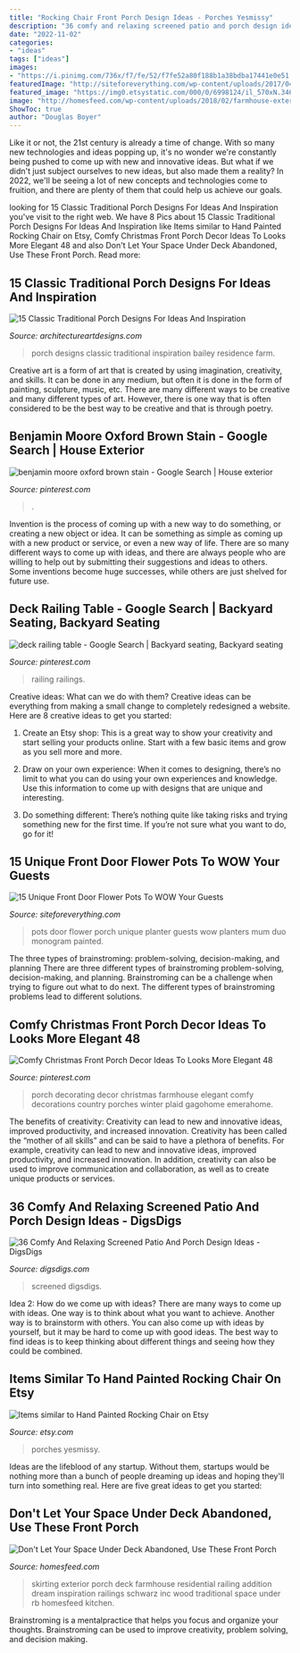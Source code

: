 ```yaml
---
title: "Rocking Chair Front Porch Design Ideas - Porches Yesmissy"
description: "36 comfy and relaxing screened patio and porch design ideas"
date: "2022-11-02"
categories:
- "ideas"
tags: ["ideas"]
images:
- "https://i.pinimg.com/736x/f7/fe/52/f7fe52a80f188b1a38bdba17441e0e51.jpg"
featuredImage: "http://siteforeverything.com/wp-content/uploads/2017/04/Front-Door-Pots-03.jpg"
featured_image: "https://img0.etsystatic.com/000/0/6998124/il_570xN.346158454.jpg"
image: "http://homesfeed.com/wp-content/uploads/2018/02/farmhouse-exterior-with-white-wood-railings-and-higher-skirting-for-storage-unit.jpg"
ShowToc: true
author: "Douglas Boyer"
---
```



Like it or not, the 21st century is already a time of change. With so many new technologies and ideas popping up, it's no wonder we're constantly being pushed to come up with new and innovative ideas. But what if we didn't just subject ourselves to new ideas, but also made them a reality? In 2022, we'll be seeing a lot of new concepts and technologies come to fruition, and there are plenty of them that could help us achieve our goals.

	

		
looking for 15 Classic Traditional Porch Designs For Ideas And Inspiration you've visit to the right web. We have 8 Pics about 15 Classic Traditional Porch Designs For Ideas And Inspiration like Items similar to Hand Painted Rocking Chair on Etsy, Comfy Christmas Front Porch Decor Ideas To Looks More Elegant 48 and also Don&#039;t Let Your Space Under Deck Abandoned, Use These Front Porch. Read more:
		
    
## 15 Classic Traditional Porch Designs For Ideas And Inspiration

<img loading=lazy src="https://www.architectureartdesigns.com/wp-content/uploads/2015/03/15-Classic-Traditional-Porch-Designs-For-Ideas-And-Inspiration-5-630x420.jpg" onerror="this.onerror=null;this.src='https://tse3.mm.bing.net/th?id=OIP.1gS_3dMR_bMtBbAwo46EgwHaE8&amp;pid=15.1';" alt="15 Classic Traditional Porch Designs For Ideas And Inspiration">

_Source: architectureartdesigns.com_

>porch designs classic traditional inspiration bailey residence farm. 

	

Creative art is a form of art that is created by using imagination, creativity, and skills. It can be done in any medium, but often it is done in the form of painting, sculpture, music, etc. There are many different ways to be creative and many different types of art. However, there is one way that is often considered to be the best way to be creative and that is through poetry.

    
## Benjamin Moore Oxford Brown Stain - Google Search | House Exterior

<img loading=lazy src="https://i.pinimg.com/736x/95/b8/fb/95b8fbe4a53de0ba003e52e102fa4522.jpg" onerror="this.onerror=null;this.src='https://tse1.mm.bing.net/th?id=OIP.C5isDP9BcMlmcRb7tp5NhAHaJ3&amp;pid=15.1';" alt="benjamin moore oxford brown stain - Google Search | House exterior">

_Source: pinterest.com_

>. 

	

Invention is the process of coming up with a new way to do something, or creating a new object or idea. It can be something as simple as coming up with a new product or service, or even a new way of life. There are so many different ways to come up with ideas, and there are always people who are willing to help out by submitting their suggestions and ideas to others. Some inventions become huge successes, while others are just shelved for future use.

    
## Deck Railing Table - Google Search | Backyard Seating, Backyard Seating

<img loading=lazy src="https://i.pinimg.com/736x/f7/fe/52/f7fe52a80f188b1a38bdba17441e0e51.jpg" onerror="this.onerror=null;this.src='https://tse2.mm.bing.net/th?id=OIP.dAQdT3jCMGsomr6FV4OHDQHaGc&amp;pid=15.1';" alt="deck railing table - Google Search | Backyard seating, Backyard seating">

_Source: pinterest.com_

>railing railings. 

	

Creative ideas: What can we do with them?
Creative ideas can be everything from making a small change to completely redesigned a website. Here are 8 creative ideas to get you started:
1. Create an Etsy shop: This is a great way to show your creativity and start selling your products online. Start with a few basic items and grow as you sell more and more.

2. Draw on your own experience: When it comes to designing, there’s no limit to what you can do using your own experiences and knowledge. Use this information to come up with designs that are unique and interesting.

3. Do something different: There’s nothing quite like taking risks and trying something new for the first time. If you’re not sure what you want to do, go for it!

    
## 15 Unique Front Door Flower Pots To WOW Your Guests

<img loading=lazy src="http://siteforeverything.com/wp-content/uploads/2017/04/Front-Door-Pots-03.jpg" onerror="this.onerror=null;this.src='https://tse3.mm.bing.net/th?id=OIP.Ogo2ZfZmstqBvn4KbgPJVgHaLG&amp;pid=15.1';" alt="15 Unique Front Door Flower Pots To WOW Your Guests">

_Source: siteforeverything.com_

>pots door flower porch unique planter guests wow planters mum duo monogram painted. 

	

The three types of brainstroming: problem-solving, decision-making, and planning
There are three different types of brainstroming problem-solving, decision-making, and planning. Brainstroming can be a challenge when trying to figure out what to do next. The different types of brainstroming problems lead to different solutions.

    
## Comfy Christmas Front Porch Decor Ideas To Looks More Elegant 48

<img loading=lazy src="https://i.pinimg.com/736x/ac/e2/0e/ace20e794c845fcfe08fb7633bd66d6d.jpg" onerror="this.onerror=null;this.src='https://tse3.mm.bing.net/th?id=OIP.DyAa2OFbF5WblJIRa4zpkAHaLF&amp;pid=15.1';" alt="Comfy Christmas Front Porch Decor Ideas To Looks More Elegant 48">

_Source: pinterest.com_

>porch decorating decor christmas farmhouse elegant comfy decorations country porches winter plaid gagohome emerahome. 

	

The benefits of creativity: Creativity can lead to new and innovative ideas, improved productivity, and increased innovation.
Creativity has been called the “mother of all skills” and can be said to have a plethora of benefits. For example, creativity can lead to new and innovative ideas, improved productivity, and increased innovation. In addition, creativity can also be used to improve communication and collaboration, as well as to create unique products or services.

    
## 36 Comfy And Relaxing Screened Patio And Porch Design Ideas - DigsDigs

<img loading=lazy src="https://www.digsdigs.com/photos/comfy-and-relaxing-screened-patio-design-ideas-17-554x724.jpg" onerror="this.onerror=null;this.src='https://tse3.mm.bing.net/th?id=OIP.jXJStXKYR4Y0_8qiKKObpwHaJr&amp;pid=15.1';" alt="36 Comfy And Relaxing Screened Patio And Porch Design Ideas - DigsDigs">

_Source: digsdigs.com_

>screened digsdigs. 

	

Idea 2: How do we come up with ideas?
There are many ways to come up with ideas. One way is to think about what you want to achieve. Another way is to brainstorm with others. You can also come up with ideas by yourself, but it may be hard to come up with good ideas. The best way to find ideas is to keep thinking about different things and seeing how they could be combined.

    
## Items Similar To Hand Painted Rocking Chair On Etsy

<img loading=lazy src="https://img0.etsystatic.com/000/0/6998124/il_570xN.346158454.jpg" onerror="this.onerror=null;this.src='https://tse4.mm.bing.net/th?id=OIP.b1xAvmk5-KwlArhEoVrhsAHaNL&amp;pid=15.1';" alt="Items similar to Hand Painted Rocking Chair on Etsy">

_Source: etsy.com_

>porches yesmissy. 

	

Ideas are the lifeblood of any startup. Without them, startups would be nothing more than a bunch of people dreaming up ideas and hoping they'll turn into something real. Here are five great ideas to get you started: 

    
## Don&#039;t Let Your Space Under Deck Abandoned, Use These Front Porch

<img loading=lazy src="http://homesfeed.com/wp-content/uploads/2018/02/farmhouse-exterior-with-white-wood-railings-and-higher-skirting-for-storage-unit.jpg" onerror="this.onerror=null;this.src='https://tse4.mm.bing.net/th?id=OIP.N1YdsKhyAnFFZVZeay2F9AHaLJ&amp;pid=15.1';" alt="Don&#039;t Let Your Space Under Deck Abandoned, Use These Front Porch">

_Source: homesfeed.com_

>skirting exterior porch deck farmhouse residential railing addition dream inspiration railings schwarz inc wood traditional space under rb homesfeed kitchen. 

	

Brainstroming is a mentalpractice that helps you focus and organize your thoughts. Brainstroming can be used to improve creativity, problem solving, and decision making.

